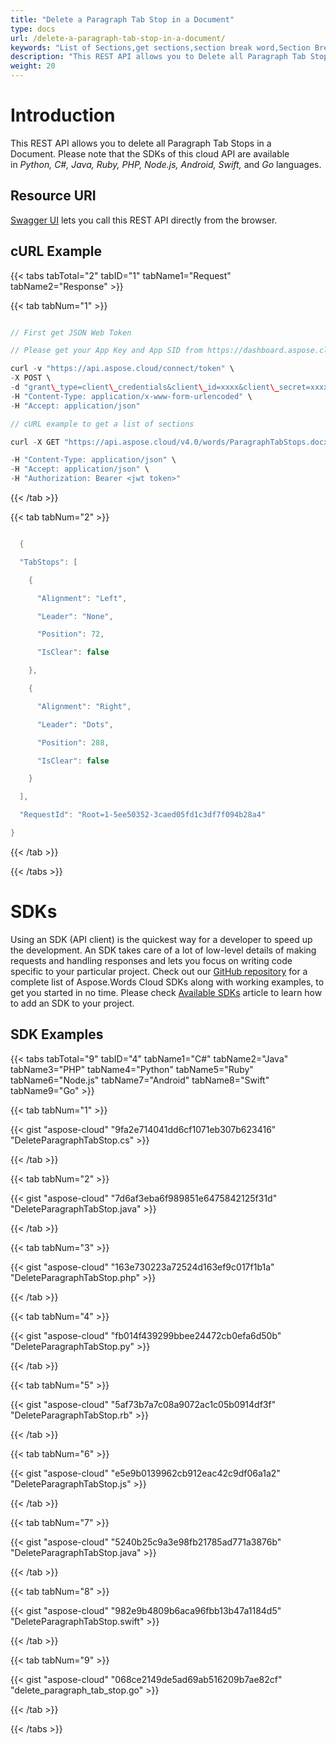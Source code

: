 ```yaml
---
title: "Delete a Paragraph Tab Stop in a Document"
type: docs
url: /delete-a-paragraph-tab-stop-in-a-document/
keywords: "List of Sections,get sections,section break word,Section Break, Word, Microsoft Word, Word Documents,Java, .NET, PHP, Ruby, Python, NodeJS, Swift, Android ,Go"
description: "This REST API allows you to Delete all Paragraph Tab Stops in a Document. Please note that the SDKs of this cloud API are available in Python, C#, Java, Ruby, PHP, Node.js, Android, Swift, and Go languages."
weight: 20
---
```


# **Introduction**
This REST API allows you to delete all Paragraph Tab Stops in a Document. Please note that the SDKs of this cloud API are available in *Python, C#, Java, Ruby, PHP, Node.js, Android, Swift,* and *Go* languages. 
## **Resource URI**
[Swagger UI](https://apireference.aspose.cloud/words/#/Paragraphs/DeleteParagraphTabStop) lets you call this REST API directly from the browser.  
## **cURL Example**
{{< tabs tabTotal="2" tabID="1" tabName1="Request" tabName2="Response" >}}

{{< tab tabNum="1" >}}

```java

// First get JSON Web Token

// Please get your App Key and App SID from https://dashboard.aspose.cloud/#/apps. Kindly place App Key in "client\_secret" and App SID in "client\_id" argument.

curl -v "https://api.aspose.cloud/connect/token" \
-X POST \
-d "grant\_type=client\_credentials&client\_id=xxxx&client\_secret=xxxx" \
-H "Content-Type: application/x-www-form-urlencoded" \
-H "Accept: application/json"

// cURL example to get a list of sections

curl -X GET "https://api.aspose.cloud/v4.0/words/ParagraphTabStops.docx/sections%2F0/paragraphs/0/tabstops?storage=First%20Storage" 

-H "Content-Type: application/json" \
-H "Accept: application/json" \
-H "Authorization: Bearer <jwt token>"

```

{{< /tab >}}

{{< tab tabNum="2" >}}

```java

  {

  "TabStops": [

    {

      "Alignment": "Left",

      "Leader": "None",

      "Position": 72,

      "IsClear": false

    },

    {

      "Alignment": "Right",

      "Leader": "Dots",

      "Position": 288,

      "IsClear": false

    }

  ],

  "RequestId": "Root=1-5ee50352-3caed05fd1c3df7f094b28a4"

}

```

{{< /tab >}}

{{< /tabs >}}
# **SDKs**
Using an SDK (API client) is the quickest way for a developer to speed up the development. An SDK takes care of a lot of low-level details of making requests and handling responses and lets you focus on writing code specific to your particular project. Check out our [GitHub repository](https://github.com/aspose-words-cloud) for a complete list of Aspose.Words Cloud SDKs along with working examples, to get you started in no time. Please check [Available SDKs](/available-sdks/) article to learn how to add an SDK to your project.
## **SDK Examples**
{{< tabs tabTotal="9" tabID="4" tabName1="C#" tabName2="Java" tabName3="PHP" tabName4="Python" tabName5="Ruby" tabName6="Node.js" tabName7="Android" tabName8="Swift" tabName9="Go" >}}

{{< tab tabNum="1" >}}

{{< gist "aspose-cloud" "9fa2e714041dd6cf1071eb307b623416" "DeleteParagraphTabStop.cs" >}}

{{< /tab >}}

{{< tab tabNum="2" >}}

{{< gist "aspose-cloud" "7d6af3eba6f989851e6475842125f31d" "DeleteParagraphTabStop.java" >}}

{{< /tab >}}

{{< tab tabNum="3" >}}

{{< gist "aspose-cloud" "163e730223a72524d163ef9c017f1b1a" "DeleteParagraphTabStop.php" >}}

{{< /tab >}}

{{< tab tabNum="4" >}}

{{< gist "aspose-cloud" "fb014f439299bbee24472cb0efa6d50b" "DeleteParagraphTabStop.py" >}}

{{< /tab >}}

{{< tab tabNum="5" >}}

{{< gist "aspose-cloud" "5af73b7a7c08a9072ac1c05b0914df3f" "DeleteParagraphTabStop.rb" >}}

{{< /tab >}}

{{< tab tabNum="6" >}}

{{< gist "aspose-cloud" "e5e9b0139962cb912eac42c9df06a1a2" "DeleteParagraphTabStop.js" >}}

{{< /tab >}}

{{< tab tabNum="7" >}}

{{< gist "aspose-cloud" "5240b25c9a3e98fb21785ad771a3876b" "DeleteParagraphTabStop.java" >}}

{{< /tab >}}

{{< tab tabNum="8" >}}

{{< gist "aspose-cloud" "982e9b4809b6aca96fbb13b47a1184d5" "DeleteParagraphTabStop.swift" >}}

{{< /tab >}}

{{< tab tabNum="9" >}}

{{< gist "aspose-cloud" "068ce2149de5ad69ab516209b7ae82cf" "delete\_paragraph\_tab\_stop.go" >}}

{{< /tab >}}

{{< /tabs >}}




